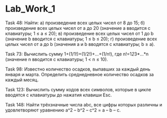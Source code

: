 # Lab_Work_1

Task 48: Найти:
    а) произведение всех целых чисел от 8 до 15;
    б) произведение всех целых чисел от а до 20 (значение а вводится с клавиатуры; 1 ≤ а ≤ 20);
    в) произведение всех целых чисел от 1 до b (значение b вводится с клавиатуры; 1 ≤ b ≤ 20);
    г) произведение всех целых чисел от а до b (значения а и b вводятся с клавиатуры; b ≥ а).
    
Task 73: Вычислить сумму 1+(1/1!)+(1/2!)+...+(1/n!), где n!=1*2*3*...*n (значение n вводится с клавиатуры; 1 < n ≤ 10).

Task 98: Известно количество осадков, выпавших за каждый день января и марта. Определить среднедневное количество осадков за каждый месяц.

Task 123: Вычислить сумму кодов всех символов, которые в цикле вводятся с клавиатуры до нажатия клавиши Esc.

Task 148: Найти трёхзначные числа abc, все цифры которых различны и удовлетворяют уравнению а^2 – b^2 – с^2 = а – b – с.
